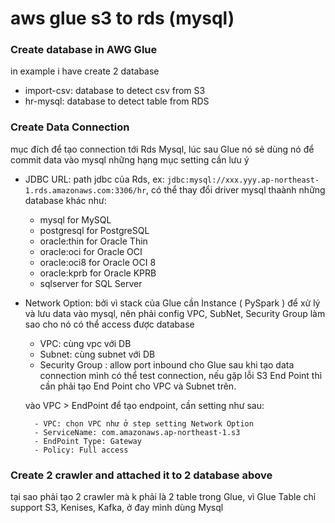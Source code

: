 # aws glue s3 to rds (mysql)

### Create database in AWG Glue
in example i have create 2 database
- import-csv: database to detect csv from S3
- hr-mysql: database to detect table from RDS
### Create Data Connection 
mục đích để tạo connection tới Rds Mysql, lúc sau Glue nó sẻ dùng nó để commit data vào mysql
những hạng mục setting cần lưu ý
- JDBC URL: path jdbc của Rds, ex: `jdbc:mysql://xxx.yyy.ap-northeast-1.rds.amazonaws.com:3306/hr`, có thể thay đổi driver mysql thaành những database khác như:
    - mysql for MySQL
    - postgresql for PostgreSQL
    - oracle:thin for Oracle Thin
    - oracle:oci for Oracle OCI
    - oracle:oci8 for Oracle OCI 8
    - oracle:kprb for Oracle KPRB
    - sqlserver for SQL Server
- Network Option: bởi vì stack của Glue cần Instance ( PySpark ) để xử lý và lưu data vào mysql, nên phải config VPC, SubNet, Security Group làm sao cho nó có thể access được database
    - VPC: cùng vpc với DB
    - Subnet: cùng subnet với DB
    - Security Group : allow port inbound cho Glue 
    sau khi tạo data connection mình có thể test connection, nếu gặp lỗi S3 End Point thì cần phải tạo End Point cho VPC và Subnet trên. <br>
    
    vào VPC > EndPoint để tạo endpoint, cần setting như sau:

        - VPC: chọn VPC như ở step setting Network Option
        - ServiceName: com.amazonaws.ap-northeast-1.s3
        - EndPoint Type: Gateway
        - Policy: Full access
### Create 2 crawler and attached it to 2 database above
tại sao phải tạo 2 crawler mà k phải là 2 table trong Glue, vì Glue Table chỉ support S3, Kenises, Kafka, ở đay mình dùng Mysql


